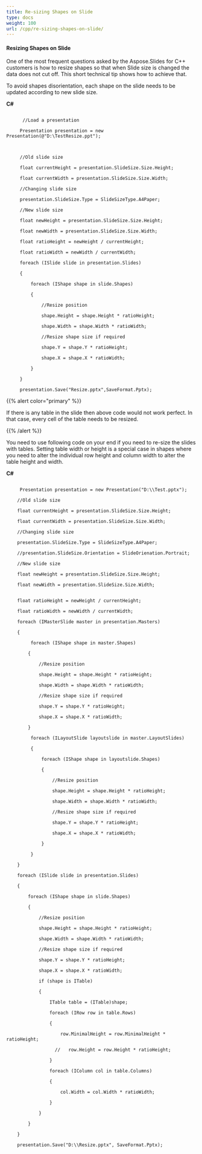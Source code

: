 ```yaml
---
title: Re-sizing Shapes on Slide
type: docs
weight: 100
url: /cpp/re-sizing-shapes-on-slide/
---
```


#### **Resizing Shapes on Slide**
One of the most frequent questions asked by the Aspose.Slides for C++ customers is how to resize shapes so that when Slide size is changed the data does not cut off. This short technical tip shows how to achieve that. 

To avoid shapes disorientation, each shape on the slide needs to be updated according to new slide size.

**C#**

```

      //Load a presentation

     Presentation presentation = new Presentation(@"D:\TestResize.ppt");



     //Old slide size

     float currentHeight = presentation.SlideSize.Size.Height;

     float currentWidth = presentation.SlideSize.Size.Width;

     //Changing slide size

     presentation.SlideSize.Type = SlideSizeType.A4Paper;

     //New slide size

     float newHeight = presentation.SlideSize.Size.Height;

     float newWidth = presentation.SlideSize.Size.Width;

     float ratioHeight = newHeight / currentHeight;

     float ratioWidth = newWidth / currentWidth;

     foreach (ISlide slide in presentation.Slides)

     {

         foreach (IShape shape in slide.Shapes)

         {

             //Resize position

             shape.Height = shape.Height * ratioHeight;

             shape.Width = shape.Width * ratioWidth;

             //Resize shape size if required 

             shape.Y = shape.Y * ratioHeight;

             shape.X = shape.X * ratioWidth;

         }

     }

     presentation.Save("Resize.pptx",SaveFormat.Pptx);

```

{{% alert color="primary" %}} 

If there is any table in the slide then above code would not work perfect. In that case, every cell of the table needs to be resized.

{{% /alert %}} 

You need to use following code on your end if you need to re-size the slides with tables. Setting table width or height is a special case in shapes where you need to alter the individual row height and column width to alter the table height and width.

**C#**

```

     Presentation presentation = new Presentation("D:\\Test.pptx");

    //Old slide size

    float currentHeight = presentation.SlideSize.Size.Height;

    float currentWidth = presentation.SlideSize.Size.Width;

    //Changing slide size

    presentation.SlideSize.Type = SlideSizeType.A4Paper;

    //presentation.SlideSize.Orientation = SlideOrienation.Portrait;

    //New slide size

    float newHeight = presentation.SlideSize.Size.Height;

    float newWidth = presentation.SlideSize.Size.Width;


    float ratioHeight = newHeight / currentHeight;

    float ratioWidth = newWidth / currentWidth;

    foreach (IMasterSlide master in presentation.Masters)

    {

         foreach (IShape shape in master.Shapes)

        {

            //Resize position

            shape.Height = shape.Height * ratioHeight;

            shape.Width = shape.Width * ratioWidth;

            //Resize shape size if required 

            shape.Y = shape.Y * ratioHeight;

            shape.X = shape.X * ratioWidth;

        }

         foreach (ILayoutSlide layoutslide in master.LayoutSlides)

         {

             foreach (IShape shape in layoutslide.Shapes)

             {

                 //Resize position

                 shape.Height = shape.Height * ratioHeight;

                 shape.Width = shape.Width * ratioWidth;

                 //Resize shape size if required 

                 shape.Y = shape.Y * ratioHeight;

                 shape.X = shape.X * ratioWidth;

             }

         }

    }

    foreach (ISlide slide in presentation.Slides)

    {

        foreach (IShape shape in slide.Shapes)

        {

            //Resize position

            shape.Height = shape.Height * ratioHeight;

            shape.Width = shape.Width * ratioWidth;

            //Resize shape size if required 

            shape.Y = shape.Y * ratioHeight;

            shape.X = shape.X * ratioWidth;

            if (shape is ITable)

            {

                ITable table = (ITable)shape;

                foreach (IRow row in table.Rows)

                {

                    row.MinimalHeight = row.MinimalHeight * ratioHeight;

                  //   row.Height = row.Height * ratioHeight;

                }

                foreach (IColumn col in table.Columns)

                {

                    col.Width = col.Width * ratioWidth;

                }

            }

        }

    }

    presentation.Save("D:\\Resize.pptx", SaveFormat.Pptx);

```
